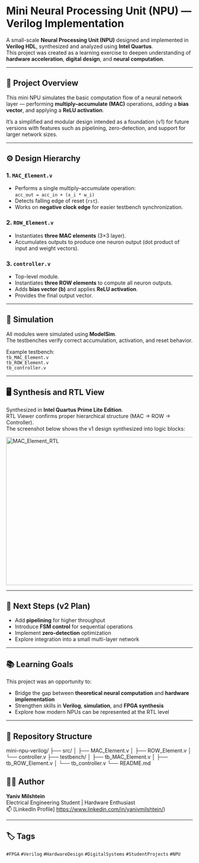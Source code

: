 # Mini Neural Processing Unit (NPU) — Verilog Implementation

A small-scale **Neural Processing Unit (NPU)** designed and implemented in **Verilog HDL**, synthesized and analyzed using **Intel Quartus**.  
This project was created as a learning exercise to deepen understanding of **hardware acceleration**, **digital design**, and **neural computation**.

---

## 🧠 Project Overview
This mini NPU simulates the basic computation flow of a neural network layer — performing **multiply–accumulate (MAC)** operations, adding a **bias vector**, and applying a **ReLU activation**.

It’s a simplified and modular design intended as a foundation (v1) for future versions with features such as pipelining, zero-detection, and support for larger network sizes.

---

## ⚙️ Design Hierarchy

### 1. `MAC_Element.v`
- Performs a single multiply–accumulate operation:  
  `acc_out = acc_in + (x_i * w_i)`
- Detects falling edge of reset (`rst`).
- Works on **negative clock edge** for easier testbench synchronization.

### 2. `ROW_Element.v`
- Instantiates **three MAC elements** (3×3 layer).  
- Accumulates outputs to produce one neuron output (dot product of input and weight vectors).

### 3. `controller.v`
- Top-level module.  
- Instantiates **three ROW elements** to compute all neuron outputs.  
- Adds **bias vector (b)** and applies **ReLU activation**.  
- Provides the final output vector.

---

## 🧩 Simulation
All modules were simulated using **ModelSim**.  
The testbenches verify correct accumulation, activation, and reset behavior.

Example testbench:  
`tb_MAC_Element.v`  
`tb_ROW_Element.v`  
`tb_controller.v`

---

## 🖥️ Synthesis and RTL View
Synthesized in **Intel Quartus Prime Lite Edition**.  
RTL Viewer confirms proper hierarchical structure (MAC → ROW → Controller).  
The screenshot below shows the v1 design synthesized into logic blocks:

<img width="1249" height="399" alt="MAC_Element_RTL" src="https://github.com/user-attachments/assets/ab4b6edd-123a-4b6a-b391-d4f148a8d7b3" />


---

## 🚀 Next Steps (v2 Plan)
- Add **pipelining** for higher throughput  
- Introduce **FSM control** for sequential operations  
- Implement **zero-detection** optimization  
- Explore integration into a small multi-layer network

---

## 📚 Learning Goals
This project was an opportunity to:
- Bridge the gap between **theoretical neural computation** and **hardware implementation**
- Strengthen skills in **Verilog**, **simulation**, and **FPGA synthesis**
- Explore how modern NPUs can be represented at the RTL level

---

## 📂 Repository Structure
mini-npu-verilog/
├── src/
│ ├── MAC_Element.v
│ ├── ROW_Element.v
│ └── controller.v
├── testbench/
│ ├── tb_MAC_Element.v
│ ├── tb_ROW_Element.v
│ └── tb_controller.v
└── README.md
## 🧑‍💻 Author
**Yaniv Milshtein**  
Electrical Engineering Student | Hardware Enthusiast  
📫 [LinkedIn Profile] https://www.linkedin.com/in/yanivmilshtein/)

---

## 🏷️ Tags
`#FPGA` `#Verilog` `#HardwareDesign` `#DigitalSystems` `#StudentProjects` `#NPU`
